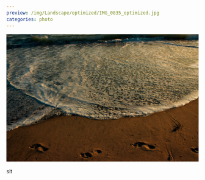 ```yaml
---
preview: /img/Landscape/optimized/IMG_0835_optimized.jpg
categories: photo
---
```


![Picture 1](/img/Landscape/IMG_0835.jpg)

sit
